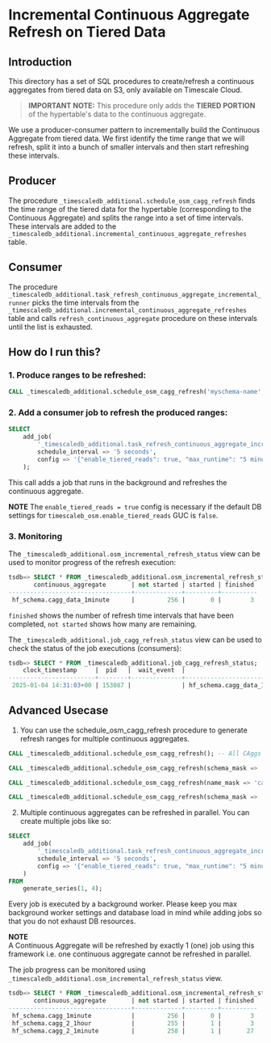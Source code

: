 # Incremental Continuous Aggregate Refresh on Tiered Data

## Introduction
This directory has a set of SQL procedures to create/refresh a continuous aggregates from tiered data on S3, only available on Timescale Cloud.

> **IMPORTANT NOTE:**
> This procedure only adds the **TIERED PORTION** of the hypertable's data to the continuous aggregate.

We use a producer-consumer pattern to incrementally build the Continuous Aggregate from tiered data. We first identify the time range that we will refresh, split it into a bunch of smaller intervals and then start refreshing these intervals.

## Producer
The procedure `_timescaledb_additional.schedule_osm_cagg_refresh` finds the time range of the tiered data for the hypertable (corresponding to the Continuous Aggregate) and splits the range into a set of time intervals. These intervals are added to the `_timescaledb_additional.incremental_continuous_aggregate_refreshes` table.

## Consumer
The procedure `_timescaledb_additional.task_refresh_continuous_aggregate_incremental_runner` picks the time intervals from the `_timescaledb_additional.incremental_continuous_aggregate_refreshes` table and calls `refresh_continuous_aggregate` procedure on these intervals until the list is exhausted.

## How do I run this?


### 1. Produce ranges to be refreshed:
```sql
CALL _timescaledb_additional.schedule_osm_cagg_refresh('myschema-name', 'mycagg-name');
```

### 2. Add a consumer job to refresh the produced ranges:
```sql
SELECT
    add_job(
        '_timescaledb_additional.task_refresh_continuous_aggregate_incremental_runner',
        schedule_interval => '5 seconds',
        config => '{"enable_tiered_reads": true, "max_runtime": "5 minutes"}'
    );
```

This call adds a job that runs in the background and refreshes the continuous aggregate.

**NOTE**
The `enable_tiered_reads = true` config is necessary if the default DB settings for `timescaleb_osm.enable_tiered_reads` GUC is `false`.

### 3. Monitoring

The `_timescaledb_additional.osm_incremental_refresh_status` view can be used to monitor progress of the refresh execution:
```sql
tsdb=> SELECT * FROM _timescaledb_additional.osm_incremental_refresh_status;
       continuous_aggregate       | not started | started | finished 
----------------------------------+-------------+---------+----------
 hf_schema.cagg_data_1minute      |         256 |       0 |        3
```

`finished` shows the number of refresh time intervals that have been completed, `not started` shows how many are remaining.

The `_timescaledb_additional.job_cagg_refresh_status` view can be used to check the status of the job executions (consumers):
```sql
tsdb=> SELECT * FROM _timescaledb_additional.job_cagg_refresh_status;
    clock_timestamp     |  pid   |  wait_event  |                        application_name                        | xact_age | backend_age 
------------------------+--------+--------------+----------------------------------------------------------------+----------+-------------
 2025-01-04 14:31:03+00 | 153087 |              | hf_schema.cagg_data_1minute refresh 2021-01-19 2021-02-18    | 00:00:10 | 00:00:44
```

## Advanced Usecase

1. You can use the schedule_osm_cagg_refresh procedure to generate refresh ranges for multiple continuous aggregates.

```sql
CALL _timescaledb_additional.schedule_osm_cagg_refresh(); -- All CAggs with tiered data
```

```sql
CALL _timescaledb_additional.schedule_osm_cagg_refresh(schema_mask => 'hf_schema'); -- All CAggs with tiered data under hf_schema 
```

```sql
CALL _timescaledb_additional.schedule_osm_cagg_refresh(name_mask => 'cagg_data%'); -- All CAggs with name beginning with cagg_data, that appears in any schema  
```

```sql
CALL _timescaledb_additional.schedule_osm_cagg_refresh(schema_mask => 'hf_schema%', name_mask => 'cagg_data%'); -- All CAggs with name beginning with cagg_data under schemas that begin with the name hf_schema.  
```

2. Multiple continuous aggregates can be refreshed in parallel. You can create multiple jobs like so:

```sql
SELECT
    add_job(
        '_timescaledb_additional.task_refresh_continuous_aggregate_incremental_runner',
        schedule_interval => '5 seconds',
        config => '{"enable_tiered_reads": true, "max_runtime": "5 minutes"}'
    )
FROM
    generate_series(1, 4);
```

Every job is executed by a background worker. Please keep you max background worker settings and database load in mind while adding jobs so that you do not exhaust DB resources.

**NOTE**  
A Continuous Aggregate will be refreshed by exactly 1 (one) job using this framework i.e. one continuous aggregate cannot be refreshed in parallel. 

The job progress can be monitored using `_timescaledb_additional.osm_incremental_refresh_status` view.
```sql
tsdb=> SELECT * FROM _timescaledb_additional.osm_incremental_refresh_status;
       continuous_aggregate       | not started | started | finished
----------------------------------+-------------+---------+----------
 hf_schema.cagg_1minute           |         256 |       0 |        3
 hf_schema.cagg_2_1hour           |         255 |       1 |        3
 hf_schema.cagg_2_1minute         |         258 |       1 |       27
```

